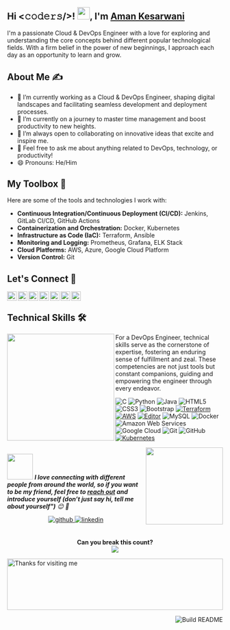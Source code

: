 ## Hi <𝚌𝚘𝚍𝚎𝚛𝚜/>! <img src="https://github.com/TheDudeThatCode/TheDudeThatCode/blob/master/Assets/Hi.gif" width="29px">, I'm <a href="https://linkedin.com/in/~amankesarwani">Aman Kesarwani</a>

I'm a passionate Cloud & DevOps Engineer with a love for exploring and understanding the core concepts behind different popular technological fields. With a firm belief in the power of new beginnings, I approach each day as an opportunity to learn and grow.

## About Me ✍

- 🔭 I’m currently working as a Cloud & DevOps Engineer, shaping digital landscapes and facilitating seamless development and deployment processes.
- 🌱 I’m currently on a journey to master time management and boost productivity to new heights.
- 👯 I’m always open to collaborating on innovative ideas that excite and inspire me.
- 💬 Feel free to ask me about anything related to DevOps, technology, or productivity!
- 😄 Pronouns: He/Him

## My Toolbox 🧰

Here are some of the tools and technologies I work with:

- **Continuous Integration/Continuous Deployment (CI/CD):** Jenkins, GitLab CI/CD, GitHub Actions
- **Containerization and Orchestration:** Docker, Kubernetes
- **Infrastructure as Code (IaC):** Terraform, Ansible
- **Monitoring and Logging:** Prometheus, Grafana, ELK Stack
- **Cloud Platforms:** AWS, Azure, Google Cloud Platform
- **Version Control:** Git

## Let's Connect 🤝

<a href="https://twitter.com/aman_0fficial">
  <img align="left" alt="Aman's Twitter" width="22px" src="https://cdn.jsdelivr.net/npm/simple-icons@v3/icons/twitter.svg" />
</a>
<a href="https://linkedin.com/in/~amankesarwani">
  <img align="left" alt="Aman's Linkdein" width="22px" src="https://cdn.jsdelivr.net/npm/simple-icons@v3/icons/linkedin.svg" />
</a>
<a href="https://github.com/Amankesarwani2202">
  <img align="left" alt="Aman's Github" width="22px" src="https://cdn.jsdelivr.net/npm/simple-icons@v3/icons/github.svg" />
</a>
<a href="https://t.me/aman_kesarwani">
  <img align="left" alt="Aman's Telegram" width="22px" src="https://cdn.jsdelivr.net/npm/simple-icons@v3/icons/telegram.svg" />
</a>
<a href="https://www.instagram.com/aman_0fficial/">
  <img align="left" alt="Aman's Instagram" width="22px" src="https://cdn.jsdelivr.net/npm/simple-icons@v3/icons/instagram.svg" />
</a>
<a href="https://www.facebook.com/aman0fficial">
  <img align="left" alt="Aman's Facebook" width="22px" src="https://cdn.jsdelivr.net/npm/simple-icons@v3/icons/facebook.svg" />
</a>
<a href="https://tinyurl.com/LGMYOUTUBE">
  <img align="left" alt="Aman's Youtube" width="22px" src="https://cdn.jsdelivr.net/npm/simple-icons@v3/icons/youtube.svg" />
</a>
<br>


## Technical Skills 🛠 

<img align='left' src='https://media.giphy.com/media/SWoSkN6DxTszqIKEqv/giphy.gif' width='250"'>
For a DevOps Engineer, technical skills serve as the cornerstone of expertise, fostering an enduring sense of fulfillment and zeal. These competencies are not just tools but constant companions, guiding and empowering the engineer through every endeavor.

![C](https://img.shields.io/badge/-C-000?&logo=C)
![Python](https://img.shields.io/badge/-Python-black?style=flat-square&logo=Python)
![Java](https://img.shields.io/badge/-java-E34A86?style=flat-square&logo=java)
![HTML5](https://img.shields.io/badge/-HTML5-E34F26?style=flat-square&logo=html5&logoColor=white)
![CSS3](https://img.shields.io/badge/-CSS3-1572B6?style=flat-square&logo=css3)
![Bootstrap](https://img.shields.io/badge/-Bootstrap-563D7C?style=flat-square&logo=bootstrap)
[![Terraform](https://img.shields.io/badge/Terraform-623ce4?style=flat-square&logo=terraform&logoColor=white)](https://www.terraform.io/)
[![AWS](https://img.shields.io/badge/Learning-AWS-FF9900?style=flat-square&logo=amazon-aws&logoColor=white)](https://github.com/br3ndonland/awsdev)
[![Editor](https://img.shields.io/badge/Editor-VSCode-blue?style=flat-square&logo=visual-studio-code&logoColor=white)](https://code.visualstudio.com/)
![MySQL](https://img.shields.io/badge/-MySQL-black?style=flat-square&logo=mysql)
![Docker](https://img.shields.io/badge/-Docker-black?style=flat-square&logo=docker)
![Amazon Web Services](https://img.shields.io/badge/AWS-232F3E?style=flat-square&logo=amazon-aws&logoColor=white)
![Google Cloud](https://img.shields.io/badge/Google%20Cloud-black?style=flat-square&logo=google-cloud)
![Git](https://img.shields.io/badge/-Git-black?style=flat-square&logo=git)
![GitHub](https://img.shields.io/badge/-GitHub-181717?style=flat-square&logo=github)
[![Kubernetes](https://img.shields.io/badge/-Kubernetes-326CE5?style=flat-square&logo=Kubernetes&logoColor=ffffff)](https://kubernetes.io/)



<!--footer-->

<img align='right' src="https://media.giphy.com/media/M9gbBd9nbDrOTu1Mqx/giphy.gif" width="180">




##
<img src="https://media.giphy.com/media/LnQjpWaON8nhr21vNW/giphy.gif" width="60"> <em><b>I love connecting with different people from around the world, so if you want to be my friend, feel free to [reach out](https://wa.me/+916393308725) and introduce yourself (don’t just say hi, tell me about yourself")</b> 😊 💜</em>
<div align="center">
<a href="<div align="center">
                            
<a href="https://github.com/Amankesarwani2202" target="_blank">
<img src=https://img.shields.io/badge/github-%2324292e.svg?&style=for-the-badge&logo=github&logoColor=white alt=github style="margin-bottom: 5px;" />
</a>
<a href="https://linkedin.com/in/~amankesarwani" target="_blank">
<img src=https://img.shields.io/badge/linkedin-%231E77B5.svg?&style=for-the-badge&logo=linkedin&logoColor=white alt=linkedin style="margin-bottom: 5px;" />
</a>
</div>  

<br/>  


<p align="center"> 
 <b> Can you break this count?</b><br>
  <img src="https://profile-counter.glitch.me/AmanKesarwani2202/count.svg" />
</p>



<img height="120" alt="Thanks for visiting me" width="100%" src="https://raw.githubusercontent.com/BrunnerLivio/brunnerlivio/master/images/marquee.svg" />

<a href="https://github.com/Amankesarwani2202"><img src="https://github.com/simonw/simonw/workflows/Build%20README/badge.svg" align="right" alt="Build README">

